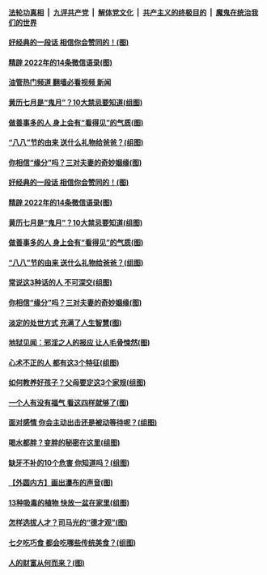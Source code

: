 ####  [法轮功真相](../../../../basic/blob/master/README.md?t=08091402) &nbsp;|&nbsp; [九评共产党](../../../../9ping.md/blob/master/README.md?t=08091402) &nbsp;|&nbsp; [解体党文化](../../../../jtdwh.md/blob/master/README.md?t=08091402)  &nbsp;|&nbsp; [共产主义的终极目的](../../../../gczydzjmd.md/blob/master/README.md?t=08091402) &nbsp;|&nbsp; [魔鬼在统治我们的世界](../../../../mgztzwmdsj.md/blob/master/README.md?t=08091402) 

#### [好经典的一段话 相信你会赞同的！(图)](../pages/p8/1013806.md?t=08091402) 

#### [精辟 2022年的14条微信语录(图)](../pages/p8/1013540.md?t=08091402) 

#### [油管热门频道 翻墙必看视频 新闻](http://45.76.130.85:81/youtube.html?08091402)

#### [黄历七月是“鬼月”？10大禁忌要知道(组图)](../pages/p8/1012473.md?t=08091402) 

#### [做善事多的人 身上会有“看得见”的气质(图)](../pages/p8/1013546.md?t=08091402) 

#### [“八八”节的由来 送什么礼物给爸爸？(组图)](../pages/p8/1013729.md?t=08091402) 

#### [你相信“缘分”吗？三对夫妻的奇妙姻缘(图)](../pages/p8/1013697.md?t=08091402) 

#### [好经典的一段话 相信你会赞同的！(图)](../pages/p8/1013806.md?t=08091402) 

#### [精辟 2022年的14条微信语录(图)](../pages/p8/1013540.md?t=08091402) 

#### [黄历七月是“鬼月”？10大禁忌要知道(组图)](../pages/p8/1012473.md?t=08091402) 

#### [做善事多的人 身上会有“看得见”的气质(图)](../pages/p8/1013546.md?t=08091402) 

#### [“八八”节的由来 送什么礼物给爸爸？(组图)](../pages/p8/1013729.md?t=08091402) 

#### [常说这3种话的人 不可深交(组图)](../pages/p8/1012805.md?t=08091402) 

#### [你相信“缘分”吗？三对夫妻的奇妙姻缘(图)](../pages/p8/1013697.md?t=08091402) 

#### [淡定的处世方式 充满了人生智慧(图)](../pages/p8/1013374.md?t=08091402) 

#### [地狱见闻：邪淫之人的报应 让人毛骨悚然(图)](../pages/p8/1013549.md?t=08091402) 

#### [心术不正的人 都有这3个特征(组图)](../pages/p8/1013120.md?t=08091402) 

#### [如何教养好孩子？父母要定这3个家规(组图)](../pages/p8/1013564.md?t=08091402) 

#### [一个人有没有福气 看这四样就够了(图)](../pages/p8/1013367.md?t=08091402) 

#### [面对感情 你会主动出击还是被动等待呢？(组图)](../pages/p8/1013350.md?t=08091402) 

#### [喝水都胖？变胖的秘密在这里(组图)](../pages/p8/1012709.md?t=08091402) 

#### [缺牙不补的10个危害 你知道吗？(组图)](../pages/p8/1013114.md?t=08091402) 

#### [【外圆内方】画出瀑布的声音(图)](../pages/p8/1013398.md?t=08091402) 

#### [13种吸毒的植物 快放一盆在家里(组图)](../pages/p8/1013356.md?t=08091402) 

#### [怎样选拔人才？司马光的“德才观”(图)](../pages/p8/1013395.md?t=08091402) 

#### [七夕吃巧食 都会吃哪些传统美食？(组图)](../pages/p8/1012472.md?t=08091402) 

#### [人的财富从何而来？(图)](../pages/p8/1013392.md?t=08091402) 

<img src='http://gfw-breaker.win/goodnews/indexes/p8.md' width='0px' height='0px'/>
